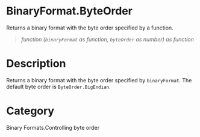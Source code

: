 # BinaryFormat.ByteOrder
Returns a binary format with the byte order specified by a function.
> _function (<code>binaryFormat</code> as function, <code>byteOrder</code> as number) as function_

# Description 
Returns a binary format with the byte order specified by <code>binaryFormat</code>.  The default byte order is <code>ByteOrder.BigEndian</code>.
# Category 
Binary Formats.Controlling byte order
